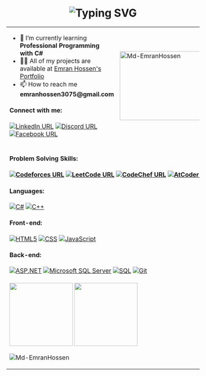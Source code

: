<h1 align="center">
  <img src="https://readme-typing-svg.demolab.com?font=Fira+Code&weight=680&size=25&duration=3500&pause=500&color=FFFFFF&width=600&height=45&lines=Hey+there!+This+is+Emran;Problem+Solver;.Net+Developer;Tech+Enthusiast;Personality+INTJ+-+T" alt="Typing SVG" />
</h1>
<table>
  <tr>
    <td>
      <!-- Text content here -->
      <ul>
        <li>🌱 I’m currently learning <strong>Professional Programming with C#</strong></li>
        <li>👨‍💻 All of my projects are available at <a href="https://md-emranhossen.github.io">Emran Hossen's Portfolio</a></li>
        <li>📫 How to reach me <strong>emranhossen3075@gmail.com</strong></li>
      </ul>
      <h4 align="left">Connect with me:</h4>
<p align="left">
  <a href="https://linkedin.com/in/emranhossen"><img src="https://img.shields.io/badge/social--badge?style=social&label=LinkedIn&logo=linkedin" alt="LinkedIn URL" /></a>
  <a href="https://discord.com/users/986276406466060349"><img src="https://img.shields.io/badge/social--badge?style=social&label=Discord&logo=discord" alt="Discord URL" /></a>
  <a href="https://facebook.com/emmranhossen"><img src="https://img.shields.io/badge/social--badge?style=social&label=Facebook&logo=facebook" alt="Facebook URL" /></a>
</p>
    </td>
    <td>
      <!-- Image in the first row -->
      <img src="https://github-readme-stats.vercel.app/api/top-langs?username=Md-EmranHossen&show_icons=true&locale=en&layout=compact" alt="Md-EmranHossen" height="180" width="300" />
    </td>
  </tr>
   <tr>
    <td colspan="2">
      <div style="text-align: left;">
        <h4 style="text-align: left;">Problem Solving Skills:<h4>
        <a href="https://codeforces.com/profile/emran_"><img src="https://img.shields.io/badge/social--badge?style=social&label=Codeforces&logo=codeforces" alt="Codeforces URL" /></a>
        <a href="https://leetcode.com/emranhossen"><img src="https://img.shields.io/badge/social--badge?style=social&label=LeetCode&logo=leetcode" alt="LeetCode URL" /></a>
        <a href="https://www.codechef.com/users/emranhossen"><img src="https://img.shields.io/badge/social--badge?style=social&label=CodeChef&logo=codechef" alt="CodeChef URL" /></a>
        <a href="https://atcoder.jp/users/emranhossen"><img src="https://img.shields.io/badge/social--badge?style=social&label=AtCoder&logo=atcoder" alt="AtCoder URL" /></a>
        <h4>Languages:</h4>
        <a href="#"><img src="https://img.shields.io/badge/social--badge?style=social&label=C%23&logo=csharp&logoColor=239120" alt="C#" /></a>
        <a href="#"><img src="https://img.shields.io/badge/social--badge?style=social&label=C%2B%2B&logo=c%2B%2B&logoColor=00599C" alt="C++" /></a>
        <h4>Front-end:</h4>
        <a href="#"><img src="https://img.shields.io/badge/social--badge?style=social&label=HTML5&logo=html5&logoColor=E34F26" alt="HTML5" /></a>
        <a href="#"><img src="https://img.shields.io/badge/social--badge?style=social&label=CSS&logo=css3&logoColor=1572B6" alt="CSS" /></a>
        <a href="#"><img src="https://img.shields.io/badge/social--badge?style=social&label=JavaScript&logo=javascript&logoColor=F7DF1E" alt="JavaScript" /></a>
        <h4>Back-end:</h4>
        <a href="#"><img src="https://img.shields.io/badge/social--badge?style=social&label=ASP.NET&logo=aspdotnet&logoColor=009CDE" alt="ASP.NET" /></a>
       <a href="#"><img src="https://img.shields.io/badge/social--badge?style=social&label=Microsoft%20SQL%20Server&logo=microsoftsqlserver&logoColor=CC2927" alt="Microsoft SQL Server" /></a>
        <a href="#"><img src="https://img.shields.io/badge/social--badge?style=social&label=SQL&logo=postgresql&logoColor=4169E1" alt="SQL" /></a>
        <a href="#"><img src="https://img.shields.io/badge/social--badge?style=social&label=Git&logo=git&logoColor=F05032" alt="Git" /></a>
      </div>
    </td>
  </tr>
  <tr>
    <td colspan="2">
      <!-- Additional images in the second row -->
      <p>
        <img height="165em" src="https://github-readme-stats.vercel.app/api?username=Md-EmranHossen&show_icons=true&hide_border=true&include_all_commits=true&theme=swift" />
        <img height="165em" src="https://github-readme-streak-stats.herokuapp.com/?user=Md-EmranHossen&theme=swift&hide_border=true" />
      </p>
      <p align="left">
        <img src="https://komarev.com/ghpvc/?username=Md-EmranHossen&label=Profile%20views&color=af0707&style=flat" alt="Md-EmranHossen" />
      </p>
    </td>
  </tr>
</table>
